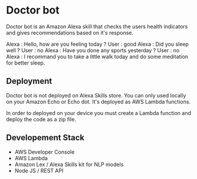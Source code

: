 # Doctor bot
Doctor bot is an Amazon Alexa skill that checks the users health indicators and gives recommendations based on it's response. 

Alexa : Hello, how are you feeling today ?
User : good 
Alexa : Did you sleep well ? 
User : no 
Alexa : Have you done any sports yesterday ? 
User : no 
Alexa : I recommand you to take a little walk today and do some meditation for better sleep.

## Deployment 
Doctor bot is not deployed on Alexa Skills store. You can only used locally on your Amazon Echo or Echo dot. It's deployed as AWS Lambda functions. 

In order to deployed on your device you must create a Lambda function and deploy the code as a zip file.


## Developement Stack

- AWS Developer Console 
- AWS Lambda
- Amazon Lex / Alexa Skills kit for NLP models
- Node JS / REST API 

